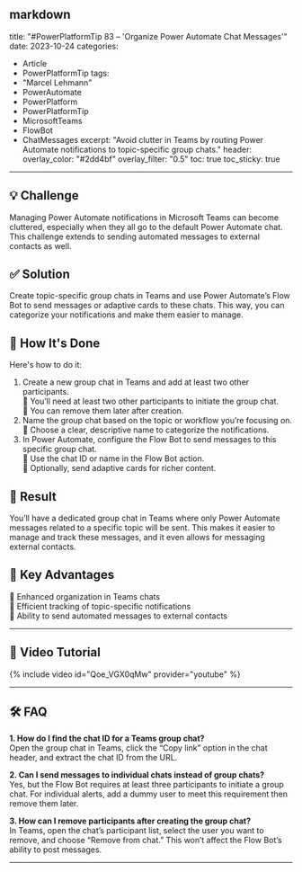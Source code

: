 markdown
---
title: "#PowerPlatformTip 83 – 'Organize Power Automate Chat Messages'"
date: 2023-10-24
categories:
  - Article
  - PowerPlatformTip
tags:
  - "Marcel Lehmann"
  - PowerAutomate
  - PowerPlatform
  - PowerPlatformTip
  - MicrosoftTeams
  - FlowBot
  - ChatMessages
excerpt: "Avoid clutter in Teams by routing Power Automate notifications to topic-specific group chats."
header:
  overlay_color: "#2dd4bf"
  overlay_filter: "0.5"
toc: true
toc_sticky: true
---

## 💡 Challenge
Managing Power Automate notifications in Microsoft Teams can become cluttered, especially when they all go to the default Power Automate chat. This challenge extends to sending automated messages to external contacts as well.

## ✅ Solution
Create topic-specific group chats in Teams and use Power Automate’s Flow Bot to send messages or adaptive cards to these chats. This way, you can categorize your notifications and make them easier to manage.

## 🔧 How It's Done
Here's how to do it:
1. Create a new group chat in Teams and add at least two other participants.  
   🔸 You’ll need at least two other participants to initiate the group chat.  
   🔸 You can remove them later after creation.
2. Name the group chat based on the topic or workflow you’re focusing on.  
   🔸 Choose a clear, descriptive name to categorize the notifications.
3. In Power Automate, configure the Flow Bot to send messages to this specific group chat.  
   🔸 Use the chat ID or name in the Flow Bot action.  
   🔸 Optionally, send adaptive cards for richer content.

## 🎉 Result
You’ll have a dedicated group chat in Teams where only Power Automate messages related to a specific topic will be sent. This makes it easier to manage and track these messages, and it even allows for messaging external contacts.

## 🌟 Key Advantages
🔸 Enhanced organization in Teams chats  
🔸 Efficient tracking of topic-specific notifications  
🔸 Ability to send automated messages to external contacts  

---

## 🎥 Video Tutorial
{% include video id="Qoe_VGX0qMw" provider="youtube" %}

---

## 🛠️ FAQ
**1. How do I find the chat ID for a Teams group chat?**  
Open the group chat in Teams, click the “Copy link” option in the chat header, and extract the chat ID from the URL.

**2. Can I send messages to individual chats instead of group chats?**  
Yes, but the Flow Bot requires at least three participants to initiate a group chat. For individual alerts, add a dummy user to meet this requirement then remove them later.

**3. How can I remove participants after creating the group chat?**  
In Teams, open the chat’s participant list, select the user you want to remove, and choose “Remove from chat.” This won’t affect the Flow Bot’s ability to post messages.

---
